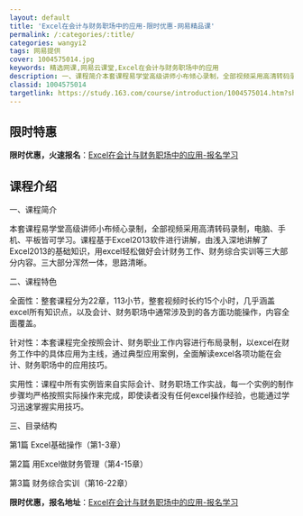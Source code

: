 ```yaml
---
layout: default
title: 'Excel在会计与财务职场中的应用-限时优惠-网易精品课'
permalink: /:categories/:title/
categories: wangyi2
tags: 网易提供
cover: 1004575014.jpg
keywords: 精选网课,网易云课堂,Excel在会计与财务职场中的应用
description: 一、课程简介本套课程易学堂高级讲师小布倾心录制，全部视频采用高清转码录制，电脑、手机、平板皆可学习。课程基于Excel2
classid: 1004575014
targetlink: https://study.163.com/course/introduction/1004575014.htm?share=1&shareId=1025206652&utm_campaign=share&utm_medium=iphoneShare&utm_source=&utm_u=1025206652
---
```


## 限时特惠

**限时优惠，火速报名**：[Excel在会计与财务职场中的应用-报名学习](https://study.163.com/course/introduction/1004575014.htm?share=1&shareId=1025206652&utm_campaign=share&utm_medium=iphoneShare&utm_source=&utm_u=1025206652)

## 课程介绍

一、课程简介

本套课程易学堂高级讲师小布倾心录制，全部视频采用高清转码录制，电脑、手机、平板皆可学习。课程基于Excel2013软件进行讲解，由浅入深地讲解了Excel2013的基础知识，用excel轻松做好会计财务工作、财务综合实训等三大部分内容。三大部分浑然一体，思路清晰。



二、课程特色

全面性：整套课程分为22章，113小节，整套视频时长约15个小时，几乎涵盖excel所有知识点，以及会计、财务职场中通常涉及到的各方面功能操作，内容全面覆盖。

针对性：本套课程完全按照会计、财务职业工作内容进行布局录制，以excel在财务工作中的具体应用为主线，通过典型应用案例，全面解读excel各项功能在会计、财务职场中的应用技巧。

实用性：课程中所有实例皆来自实际会计、财务职场工作实战，每一个实例的制作步骤均严格按照实际操作来完成，即使读者没有任何excel操作经验，也能通过学习迅速掌握实用技巧。



三、目录结构

第1篇 Excel基础操作（第1-3章）

第2篇 用Excel做财务管理（第4-15章）

第3篇 财务综合实训（第16-22章）

**限时优惠，报名地址**：[Excel在会计与财务职场中的应用-报名学习](https://study.163.com/course/introduction/1004575014.htm?share=1&shareId=1025206652&utm_campaign=share&utm_medium=iphoneShare&utm_source=&utm_u=1025206652)

